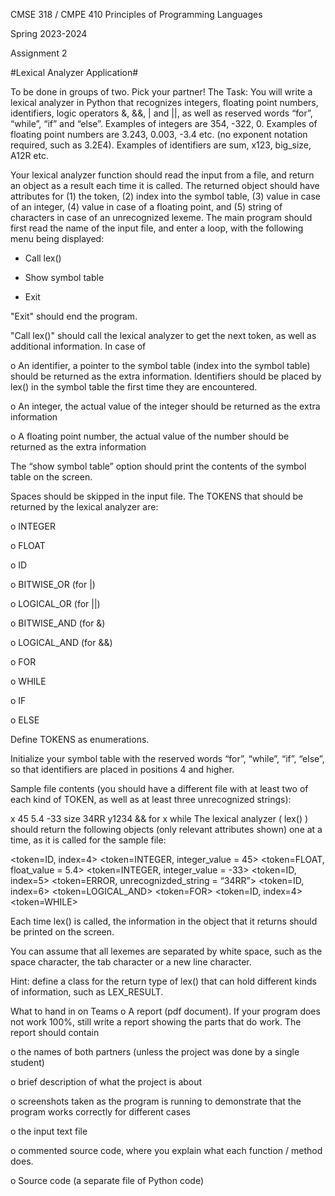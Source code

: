 CMSE 318 / CMPE 410 Principles of Programming Languages

Spring 2023-2024

Assignment 2 

#Lexical Analyzer Application#

To be done in groups of two. Pick your partner! 
The Task:
You will write a lexical analyzer in Python that recognizes integers, floating point numbers, 
identifiers, logic operators &, &&, | and ||, as well as reserved words “for”, “while”, “if” and 
“else”. Examples of integers are 354, -322, 0. Examples of floating point numbers are 3.243, 
0.003, -3.4 etc. (no exponent notation required, such as 3.2E4). Examples of identifiers are sum, 
x123, big_size, A12R etc. 

Your lexical analyzer function should read the input from a file, and return an object as a result 
each time it is called. The returned object should have attributes for (1) the token, (2) index into 
the symbol table, (3) value in case of an integer, (4) value in case of a floating point, and (5) 
string of characters in case of an unrecognized lexeme. 
The main program should first read the name of the input file, and enter a loop, with the 
following menu being displayed: 

- Call lex()
  
- Show symbol table
  
- Exit
  
"Exit" should end the program. 

"Call lex()" should call the lexical analyzer to get the next token, as well as additional 
information. In case of

o An identifier, a pointer to the symbol table (index into the symbol table) should be
returned as the extra information. Identifiers should be placed by lex() in the symbol
table the first time they are encountered.

o An integer, the actual value of the integer should be returned as the extra information

o A floating point number, the actual value of the number should be returned as the extra
information

The “show symbol table” option should print the contents of the symbol table on the screen. 
 
Spaces should be skipped in the input file. 
 The TOKENS that should be returned by the lexical analyzer are: 
 
o INTEGER

o FLOAT

o ID

o BITWISE_OR (for |)

o LOGICAL_OR (for ||)

o BITWISE_AND (for &)

o LOGICAL_AND (for &&)

o FOR

o WHILE

o IF

o ELSE

Define TOKENS as enumerations. 

Initialize your symbol table with the reserved words “for”, “while”, “if”, “else”, so that 
identifiers are placed in positions 4 and higher.

Sample file contents (you should have a different file with at least two of each kind of TOKEN, 
as well as at least three unrecognized strings): 

x 45 5.4 -33 size 34RR y1234 && for x while
The lexical analyzer ( lex() ) should return the following objects (only relevant attributes shown) 
one at a time, as it is called for the sample file: 

<token=ID, index=4> 
<token=INTEGER, integer_value = 45> 
<token=FLOAT, float_value = 5.4> 
<token=INTEGER, integer_value = -33> 
<token=ID, index=5> 
<token=ERROR, unrecognizded_string = “34RR”> 
<token=ID, index=6> 
<token=LOGICAL_AND> 
<token=FOR> 
<token=ID, index=4> 
<token=WHILE> 

Each time lex() is called, the information in the object that it returns should be printed on the 
screen. 

You can assume that all lexemes are separated by white space, such as the space character, the 
tab character or a new line character. 

Hint: define a class for the return type of lex() that can hold different kinds of information, such 
as LEX_RESULT. 

What to hand in on Teams
o A report (pdf document). If your program does not work 100%, still write a report showing
the parts that do work. The report should contain

o the names of both partners (unless the project was done by a single student)

o brief description of what the project is about

o screenshots taken as the program is running to demonstrate that the program works
correctly for different cases

o the input text file

o commented source code, where you explain what each function / method does.

o Source code (a separate file of Python code)
